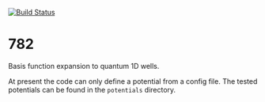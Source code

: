 [![Build Status](https://travis-ci.org/wsmorgan/782.svg?branch=master)](https://travis-ci.org/wsmorgan/782)

# 782
Basis function expansion to quantum 1D wells.

At present the code can only define a potential from a config
file. The tested potentials can be found in the `potentials`
directory.
